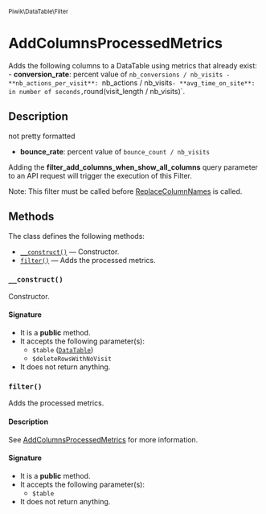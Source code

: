 <small>Piwik\DataTable\Filter</small>

AddColumnsProcessedMetrics
==========================

Adds the following columns to a DataTable using metrics that already exist:  - **conversion_rate**: percent value of `nb_conversions / nb_visits - **nb_actions_per_visit**: `nb_actions / nb_visits` - **avg_time_on_site**: in number of seconds, `round(visit_length / nb_visits)`.

Description
-----------

not
                        pretty formatted
- **bounce_rate**: percent value of `bounce_count / nb_visits`

Adding the **filter_add_columns_when_show_all_columns** query parameter to
an API request will trigger the execution of this Filter.

Note: This filter must be called before [ReplaceColumnNames](#) is called.


Methods
-------

The class defines the following methods:

- [`__construct()`](#__construct) &mdash; Constructor.
- [`filter()`](#filter) &mdash; Adds the processed metrics.

### `__construct()` <a name="__construct"></a>

Constructor.

#### Signature

- It is a **public** method.
- It accepts the following parameter(s):
    - `$table` ([`DataTable`](../../../Piwik/DataTable.md))
    - `$deleteRowsWithNoVisit`
- It does not return anything.

### `filter()` <a name="filter"></a>

Adds the processed metrics.

#### Description

See [AddColumnsProcessedMetrics](#AddColumnsProcessedMetrics) for
more information.

#### Signature

- It is a **public** method.
- It accepts the following parameter(s):
    - `$table`
- It does not return anything.


